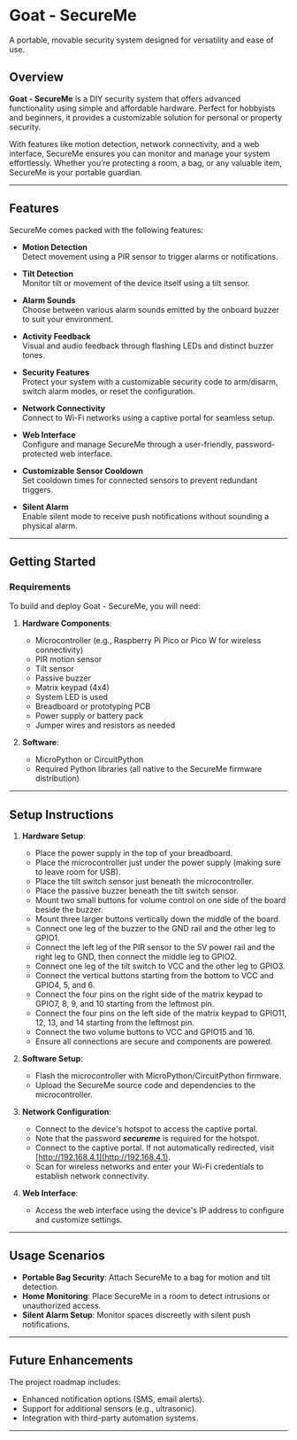 # Goat - SecureMe

A portable, movable security system designed for versatility and ease of use.

## Overview

**Goat - SecureMe** is a DIY security system that offers advanced functionality using simple and affordable hardware. Perfect for hobbyists and beginners, it provides a customizable solution for personal or property security.

With features like motion detection, network connectivity, and a web interface, SecureMe ensures you can monitor and manage your system effortlessly. Whether you’re protecting a room, a bag, or any valuable item, SecureMe is your portable guardian.

---

## Features

SecureMe comes packed with the following features:

- **Motion Detection**  
  Detect movement using a PIR sensor to trigger alarms or notifications.

- **Tilt Detection**  
  Monitor tilt or movement of the device itself using a tilt sensor.

- **Alarm Sounds**  
  Choose between various alarm sounds emitted by the onboard buzzer to suit your environment.

- **Activity Feedback**  
  Visual and audio feedback through flashing LEDs and distinct buzzer tones.

- **Security Features**  
  Protect your system with a customizable security code to arm/disarm, switch alarm modes, or reset the configuration.

- **Network Connectivity**  
  Connect to Wi-Fi networks using a captive portal for seamless setup.

- **Web Interface**  
  Configure and manage SecureMe through a user-friendly, password-protected web interface.

- **Customizable Sensor Cooldown**  
  Set cooldown times for connected sensors to prevent redundant triggers.

- **Silent Alarm**  
  Enable silent mode to receive push notifications without sounding a physical alarm.

---

## Getting Started

### Requirements

To build and deploy Goat - SecureMe, you will need:

1. **Hardware Components**:
   - Microcontroller (e.g., Raspberry Pi Pico or Pico W for wireless connectivity)
   - PIR motion sensor
   - Tilt sensor
   - Passive buzzer
   - Matrix keypad (4x4)
   - System LED is used
   - Breadboard or prototyping PCB
   - Power supply or battery pack
   - Jumper wires and resistors as needed

2. **Software**:
   - MicroPython or CircuitPython
   - Required Python libraries (all native to the SecureMe firmware distribution)

---

## Setup Instructions

1. **Hardware Setup**:
   - Place the power supply in the top of your breadboard.
   - Place the microcontroller just under the power supply (making sure to leave room for USB).
   - Place the tilt switch sensor just beneath the microcontroller.
   - Place the passive buzzer beneath the tilt switch sensor.
   - Mount two small buttons for volume control on one side of the board beside the buzzer.
   - Mount three larger buttons vertically down the middle of the board.
   - Connect one leg of the buzzer to the GND rail and the other leg to GPIO1.
   - Connect the left leg of the PIR sensor to the 5V power rail and the right leg to GND, then connect the middle leg to GPIO2.
   - Connect one leg of the tilt switch to VCC and the other leg to GPIO3.
   - Connect the vertical buttons starting from the bottom to VCC and GPIO4, 5, and 6.
   - Connect the four pins on the right side of the matrix keypad to GPIO7, 8, 9, and 10 starting from the leftmost pin.
   - Connect the four pins on the left side of the matrix keypad to GPIO11, 12, 13, and 14 starting from the leftmost pin.
   - Connect the two volume buttons to VCC and GPIO15 and 16.
   - Ensure all connections are secure and components are powered.

2. **Software Setup**:
   - Flash the microcontroller with MicroPython/CircuitPython firmware.
   - Upload the SecureMe source code and dependencies to the microcontroller.

3. **Network Configuration**:
   - Connect to the device's hotspot to access the captive portal.
   - Note that the password ***secureme*** is required for the hotspot.
   - Connect to the captive portal. If not automatically redirected, visit [http://192.168.4.1](http://192.168.4.1).
   - Scan for wireless networks and enter your Wi-Fi credentials to establish network connectivity.

4. **Web Interface**:
   - Access the web interface using the device's IP address to configure and customize settings.

---

## Usage Scenarios

- **Portable Bag Security**: Attach SecureMe to a bag for motion and tilt detection.
- **Home Monitoring**: Place SecureMe in a room to detect intrusions or unauthorized access.
- **Silent Alarm Setup**: Monitor spaces discreetly with silent push notifications.

---

## Future Enhancements

The project roadmap includes:
- Enhanced notification options (SMS, email alerts).
- Support for additional sensors (e.g., ultrasonic).
- Integration with third-party automation systems.

---
